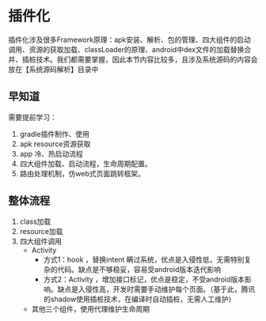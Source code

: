 # 插件化

插件化涉及很多Framework原理：apk安装、解析、包的管理、四大组件的启动调用、资源的获取加载、classLoader的原理、android中dex文件的加载替换合并、插桩技术。我们都需要掌握，因此本节内容比较多，且涉及系统源码的内容会放在【系统源码解析】目录中

## 早知道

需要提前学习：

1. gradle插件制作、使用
2. apk resource资源获取
3. app 冷、热启动流程
4. 四大组件加载、启动流程，生命周期配置。
5. 路由处理机制，仿web式页面跳转框架。

## 整体流程

1. class加载
2. resource加载
3. 四大组件调用
   - Activity
      - 方式1：hook  ，替换intent 瞒过系统，优点是入侵性低，无需特别复杂的代码。缺点是不够稳妥，容易受android版本迭代影响
      - 方式2：Activity ，增加接口标记，优点是稳定，不受android版本影响。缺点是入侵性高，开发时需要手动维护每个页面。（基于此，腾讯的shadow使用插桩技术，在编译时自动插桩，无需人工维护）
   - 其他三个组件，使用代理维护生命周期
